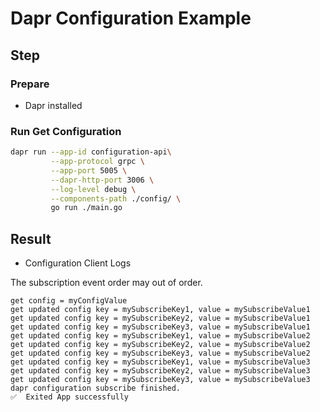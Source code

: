 # Dapr Configuration Example

## Step

### Prepare

- Dapr installed

### Run Get Configuration

<!-- STEP
name: Run Configuration Client
output_match_mode: substring
expected_stdout_lines:
  - '== APP == get config = myConfigValue'
  - '== APP == get updated config key = mySubscribeKey1, value = mySubscribeValue1'
  - '== APP == get updated config key = mySubscribeKey2, value = mySubscribeValue1'
  - '== APP == get updated config key = mySubscribeKey3, value = mySubscribeValue1'
  - '== APP == get updated config key = mySubscribeKey1, value = mySubscribeValue2'
  - '== APP == get updated config key = mySubscribeKey2, value = mySubscribeValue2'
  - '== APP == get updated config key = mySubscribeKey3, value = mySubscribeValue2'
  - '== APP == get updated config key = mySubscribeKey1, value = mySubscribeValue3'
  - '== APP == get updated config key = mySubscribeKey2, value = mySubscribeValue3'
  - '== APP == get updated config key = mySubscribeKey3, value = mySubscribeValue3'
  - '== APP == dapr configuration subscribe finished.'
background: false
sleep: 40
-->

```bash
dapr run --app-id configuration-api\
         --app-protocol grpc \
         --app-port 5005 \
         --dapr-http-port 3006 \
         --log-level debug \
         --components-path ./config/ \
         go run ./main.go
```

<!-- END_STEP -->


## Result
- Configuration Client Logs

The subscription event order may out of order.

```
get config = myConfigValue
get updated config key = mySubscribeKey1, value = mySubscribeValue1 
get updated config key = mySubscribeKey2, value = mySubscribeValue1 
get updated config key = mySubscribeKey3, value = mySubscribeValue1 
get updated config key = mySubscribeKey1, value = mySubscribeValue2 
get updated config key = mySubscribeKey2, value = mySubscribeValue2 
get updated config key = mySubscribeKey3, value = mySubscribeValue2 
get updated config key = mySubscribeKey1, value = mySubscribeValue3 
get updated config key = mySubscribeKey2, value = mySubscribeValue3 
get updated config key = mySubscribeKey3, value = mySubscribeValue3 
dapr configuration subscribe finished.
✅  Exited App successfully

```
